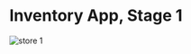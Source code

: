 #  Inventory App, Stage 1

![store 1](https://user-images.githubusercontent.com/20224643/83260223-11a56200-a1c2-11ea-9d30-5f0b718781e7.gif)
